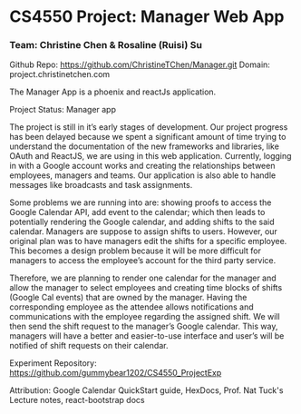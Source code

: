 # CS4550 Project: Manager Web App

### Team: Christine Chen & Rosaline (Ruisi) Su

Github Repo: https://github.com/ChristineTChen/Manager.git
Domain: project.christinetchen.com

The Manager App is a phoenix and reactJs application.

Project Status: Manager app

  The project is still in it’s early stages of development. Our project progress has been delayed because we spent a significant amount of time trying to understand the documentation of the new frameworks and libraries, like OAuth and ReactJS, we are using in this web application. Currently, logging in with a Google account works and creating the relationships between employees, managers and teams. Our application is also able to handle messages like broadcasts and task assignments. 
  
  Some problems we are running into are: showing proofs to access the Google Calendar API, add event to the calendar; which then leads to potentially rendering the Google calendar, and adding shifts to the said calendar. Managers are suppose to assign shifts to users. However, our original plan was to have managers edit the shifts for a specific employee. This becomes a design problem because it will be more difficult for managers to access the employee’s account for the third party service.
  
  Therefore, we are planning to render one calendar for the manager and allow the manager to select employees and creating time blocks of shifts (Google Cal events) that are owned by the manager. Having the corresponding employee as the attendee allows notifications and communications with the employee regarding the assigned shift. We will then send the shift request to the manager’s Google calendar. This way, managers will have a better and easier-to-use interface and user’s will be notified of shift requests on their calendar.
 
 
Experiment Repository: https://github.com/gummybear1202/CS4550_ProjectExp

Attribution: Google Calendar QuickStart guide, HexDocs, Prof. Nat Tuck's Lecture notes, react-bootstrap docs

